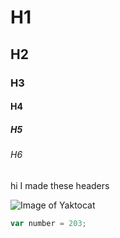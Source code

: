 # H1
## H2
### H3
#### H4
##### H5
###### H6

hi I made these headers

![Image of Yaktocat](https://octodex.github.com/images/yaktocat.png)

```javascript
var number = 203;
```
